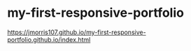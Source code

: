 # my-first-responsive-portfolio
https://jmorris107.github.io/my-first-responsive-portfolio.github.io/index.html
